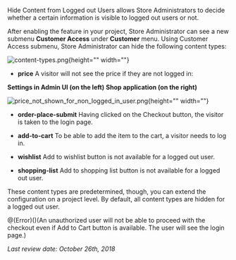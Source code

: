 Hide Content from Logged out Users allows Store Administrators to decide whether a certain information is visible to logged out users or not.

After enabling the feature in your project, Store Administrator can see a new submenu **Customer Access** under **Customer** menu. Using Customer Access submenu, Store Administrator can hide the following content types:

![content-types.png](https://cdn.document360.io/9fafa0d5-d76f-40c5-8b02-ab9515d3e879/Images/Documentation/content-types.png){height="" width=""}

* **price** 
A visitor will not see the price if they are not logged in:


**Settings in Admin UI (on the left)**
**Shop application (on the right)**

![price_not_shown_for_non_logged_in_user.png](https://cdn.document360.io/9fafa0d5-d76f-40c5-8b02-ab9515d3e879/Images/Documentation/price_not_shown_for_non_logged_in_user.png){height="" width=""}

* **order-place-submit**
Having clicked on the Checkout button, the visitor is taken to the login page.

* **add-to-cart**
To be able to add the item to the cart, a visitor needs to log in.

* **wishlist**
Add to wishlist button is not available for a logged out user.

* **shopping-list**
Add to shopping list button is not available for a logged out user.

These content types are predetermined, though, you can extend the configuration on a project level. By default, all content types are hidden for a logged out user.

@(Error)()(An unauthorized user will not be able to proceed with the checkout even if Add to Cart button is available. The user will see the login page.)

_Last review date: October 26th, 2018_ <!-- by Oleh Hladchenko, Oksana Karasyova -->